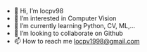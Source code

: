 - 👋 Hi, I’m locpv98
- 👀 I’m interested in Computer Vision
- 🌱 I’m currently learning Python, CV, ML,...
- 💞️ I’m looking to collaborate on Github
- 📫 How to reach me locpv1998@gmail.com

<!---
locpv98/locpv98 is a ✨ special ✨ repository because its `README.md` (this file) appears on your GitHub profile.
You can click the Preview link to take a look at your changes.
--->

